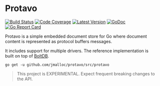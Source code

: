 # Protavo

[![Build Status](http://img.shields.io/travis/com/jmalloc/protavo/master.svg)](https://travis-ci.com/jmalloc/protavo)
[![Code Coverage](https://img.shields.io/codecov/c/github/jmalloc/protavo/master.svg)](https://codecov.io/github/jmalloc/protavo)
[![Latest Version](https://img.shields.io/github/tag/jmalloc/protavo.svg?label=semver)](https://semver.org)
[![GoDoc](https://godoc.org/github.com/jmalloc/protavo?status.svg)](https://godoc.org/github.com/jmalloc/protavo/src/protavo)
[![Go Report Card](https://goreportcard.com/badge/github.com/jmalloc/protavo)](https://goreportcard.com/report/github.com/jmalloc/protavo)

Protavo is a simple embedded document store for Go where document content is
represented as protocol buffers messages.

 It includes support for multiple drivers. The reference implementation is built
 on top of [BoltDB](https://github.com/coreos/bbolt).

    go get -u github.com/jmalloc/protavo/src/protavo

> This project is EXPERIMENTAL. Expect frequent breaking changes to the API.

